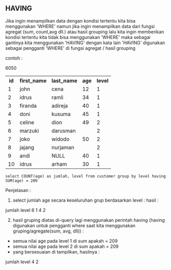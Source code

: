 ## HAVING

Jika ingin menampilkan data dengan kondisi tertentu kita bisa menggunakan 'WHERE' namun
jika ingin menampilkan data dari fungsi agregat (sum, count,avg dll.) atau hasil grouping lalu kita ingin memberikan kondisi tertentu kita tidak bisa menggunakan 'WHERE'
maka sebagai gantinya kita menggunakan 'HAVING'
dengan kata lain 'HAVING' digunakan sebagai pengganti 'WHERE' di fungsi agregat / hasil grouping

contoh : 
<table>
  <tr>
    <th>id</th><th>first_name</th><th>last_name</th><th>age</th><th>level</th>
  </tr>
  <tr>
    <td>1</td><td>john</td><td>cena</td><td>12</td><td>1</td>
  </tr>
  <tr>
    <td>2</td><td>idrus</td><td>ramli</td><td>34</td><td>1</td>
  </tr>
  <tr>
    <td>3</td><td>firanda</td><td>adireja</td><td>40</td><td>1</td>
  </tr>
  <tr>
    <td>4</td><td>doni</td><td>kusuma</td><td>45</td><td>1</td>
  </tr>
  <tr>
    <td>5</td><td>celine</td><td>dion</td><td>49</td><td>2</td>
  </tr>
  <tr>
    <td>6</td><td>marzuki</td><td>darusman</td>60<td></td><td>2</td>
  </tr>  
  <tr>
    <td>7</td><td>joko</td><td>widodo</td><td>50</td><td>2</td>
  </tr>  
  <tr>
    <td>8</td><td>jajang</td><td>nurjaman</td>50<td></td><td>2</td>
  </tr>  
  <tr>
    <td>9</td><td>andi</td><td>NULL</td><td>40</td><td>1</td>
  </tr>  
  <tr>
    <td>10</td><td>idrus</td><td>arham</td><td>30</td><td>1</td>
  </tr> 
</table>  


```
select COUNT(age) as jumlah, level from customer group by level having SUM(age) = 209
```

Penjelasan : 
1. select jumlah age secara keseluruhan grup berdasarkan level :
hasil :

jumlah	level
6	    	1
4		    2

2. hasil gruping diatas di-query lagi menggunakan perintah having (having digunakan untuk pengganti where saat kita menggunakan gruping/agregate(sum, avg, dll)) :
  -  semua nilai age pada level 1 di sum apakah = 209
  -  semua nilai age pada level 2 di sum apakah = 209
  -  yang bersesuaian di tampilkan, hasilnya :
  
jumlah	level
4		    2
